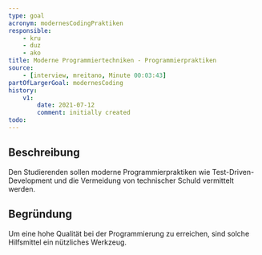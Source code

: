 ```yaml
---
type: goal
acronym: modernesCodingPraktiken
responsible: 
    - kru
    - duz
    - ako
title: Moderne Programmiertechniken - Programmierpraktiken
source:
    - [interview, mreitano, Minute 00:03:43]
partOfLargerGoal: modernesCoding
history:
    v1:
        date: 2021-07-12
        comment: initially created
todo: 
---
```


## Beschreibung

Den Studierenden sollen moderne Programmierpraktiken wie Test-Driven-Development und die Vermeidung von technischer Schuld vermittelt werden.

## Begründung

Um eine hohe Qualität bei der Programmierung zu erreichen, sind solche Hilfsmittel ein nützliches Werkzeug.